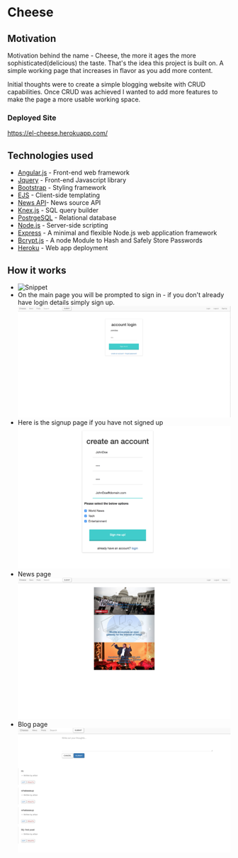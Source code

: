 # Cheese

## Motivation
Motivation behind the name - Cheese, the more it ages the more sophisticated(delicious) the taste. That's the idea this project is built on. A simple working page that increases in flavor as you add more content.

Initial thoughts were to create a simple blogging website with CRUD capabilities. Once CRUD was achieved I wanted to add more features to make the page a more usable working space.

### Deployed Site
 https://el-cheese.herokuapp.com/

## Technologies used
* [Angular.js](https://docs.angularjs.org/guide/introduction)  - Front-end web framework
* [Jquery](https://jquery.com/) - Front-end Javascript library
* [Bootstrap](http://getbootstrap.com/) - Styling framework
* [EJS](http://www.embeddedjs.com/) - Client-side templating
* [News API](https://newsapi.org/)- News source API
* [Knex.js](http://knexjs.org/) - SQL query builder
* [PostrgeSQL](https://www.postgresql.org/) - Relational database
* [Node.js](https://nodejs.org/en/) - Server-side scripting
* [Express](https://expressjs.com/) - A minimal and flexible Node.js web application framework
* [Bcrypt.js](https://github.com/dcodeIO/bcrypt.js/blob/master/README.md) - A node Module to Hash and Safely Store Passwords
* [Heroku](https://www.heroku.com/) - Web app deployment


## How it works

* ![Snippet](https://media.giphy.com/media/xT1R9JOVGJNBacNcBy/giphy.gif "Cheese snippet")
* On the main page you will be prompted to sign in - if you don't already have login details simply sign up.
![Landing Page](./images/login.png "Cheese Landing Page")
* Here is the signup page if you have not signed up
![Signup Page](./images/SignUp.png "Signup Page")
* News page
![News Page](./images/news.png "News Page")
* Blog page
![Blog Page](./images/Blog.png "Blog Page")
